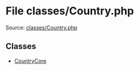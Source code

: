 File classes/Country.php
=========

Source: [classes/Country.php](https://github.com/PrestaShop/PrestaShop/blob/1.6.0.1/classes/Country.php)


Classes
-------

* [CountryCore](class.CountryCore.md)

